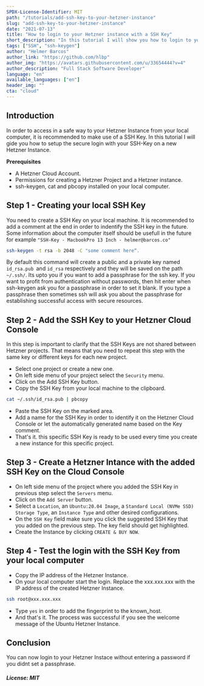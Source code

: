 ```yaml
---
SPDX-License-Identifier: MIT
path: "/tutorials/add-ssh-key-to-your-hetzner-instance"
slug: "add-ssh-key-to-your-hetzner-instance"
date: "2021-07-13"
title: "How to login to your Hetzner instance with a SSH Key"
short_description: "In this tutorial I will show you how to login to your Hetzner instance with a SSH key"
tags: ["SSH", "ssh-keygen"]
author: "Helmer Barcos"
author_link: "https://github.com/hlbp"
author_img: "https://avatars.githubusercontent.com/u/33654444?v=4"
author_description: "Full Stack Software Developer"
language: "en"
available_languages: ["en"]
header_img: ""
cta: "cloud"
---
```


## Introduction

In order to access in a safe way to your Hetzner Instance from your local computer, it is recommended to make use of a SSH Key. In this tutorial I will gide you how to setup the secure login with your SSH-Key on a new Hetzner Instance.

**Prerequisites**

- A Hetzner Cloud Account.
- Permissions for creating a Hetzner Project and a Hetzner instance.
- ssh-keygen, cat and pbcopy installed on your local computer.

## Step 1 - Creating your local SSH Key

You need to create a SSH Key on your local machine. It is recommended to add a comment at the end in order to indentify the SSH key in the future. Some information about the computer itself should be usefull in the future for example `"SSH-Key - MacbookPro 13 Inch - helmer@barcos.co"`

```bash
ssh-keygen -t rsa -b 2048 -C "some comment here“.
```

By default this command will create a public and a private key named `id_rsa.pub `and `id_rsa` respectively and they will be saved on the path `~/.ssh/`. Its upto you if you want to add a passphrase for the ssh key. If you want to profit from authentication without passwords, then hit enter when ssh-keygen ask you for a passphrase in order to set it blank. If you type a passphrase then sometimes ssh will ask you about the passphrase for establishing successful access with secure resources.

## Step 2 - Add the SSH Key to your Hetzner Cloud Console

In this step is important to clarify that the SSH Keys are not shared between Hetzner projects. That means that you need to repeat this step with the same key or different keys for each new project.

- Select one project or create a new one.
- On left side menu of your project select the `Security` menu.
- Click on the Add SSH Key button.
- Copy the SSH Key from your local machine to the clipboard.

```bash
cat ~/.ssh/id_rsa.pub | pbcopy
```

- Paste the SSH Key on the marked area.
- Add a name for the SSH Key in order to identify it on the Hetzner Cloud Console or let the automatically generated name based on the Key comment.
- That's it. this specific SSH Key is ready to be used every time you create a new instance for this specific project.

## Step 3 - Create a Hetzner Intance with the added SSH Key on the Cloud Console

- On left side menu of the project where you added the SSH Key in previous step select the `Servers` menu.
- Click on the `Add Server` button.
- Select a `Location`, an `Ubuntu:20.04 Image`, a `Standard Local (NVMe SSD) Storage Type`, an `Instance Type` and other desired configurations.
- On the `SSH Key` field make sure you click the suggested SSH Key that you added on the previous step. The key field should get highlighted.
- Create the Instance by clicking `CREATE & BUY NOW`.

## Step 4 - Test the login with the SSH Key from your local computer

- Copy the IP address of the Hetzner Instance.
- On your local computer start the login. Replace the xxx.xxx.xxx with the IP address of the created Hetzner Instance.

```bash
ssh root@xxx.xxx.xxx
```

- Type `yes` in order to add the fingerprint to the known_host.
- And that's it. The process was successful if you see the welcome message of the Ubuntu Hetzner Instance.

## Conclusion

You can now login to your Hetzner Instace without entering a password if you didnt set a passphrase.

##### License: MIT

<!---

Contributors's Certificate of Origin

By making a contribution to this project, I certify that:

(a) The contribution was created in whole or in part by me and I have
    the right to submit it under the license indicated in the file; or

(b) The contribution is based upon previous work that, to the best of my
    knowledge, is covered under an appropriate license and I have the
    right under that license to submit that work with modifications,
    whether created in whole or in part by me, under the same license
    (unless I am permitted to submit under a different license), as
    indicated in the file; or

(c) The contribution was provided directly to me by some other person
    who certified (a), (b) or (c) and I have not modified it.

(d) I understand and agree that this project and the contribution are
    public and that a record of the contribution (including all personal
    information I submit with it, including my sign-off) is maintained
    indefinitely and may be redistributed consistent with this project
    or the license(s) involved.

Signed-off-by: Helmer Barcos <helmer@barcos.co>

-->
